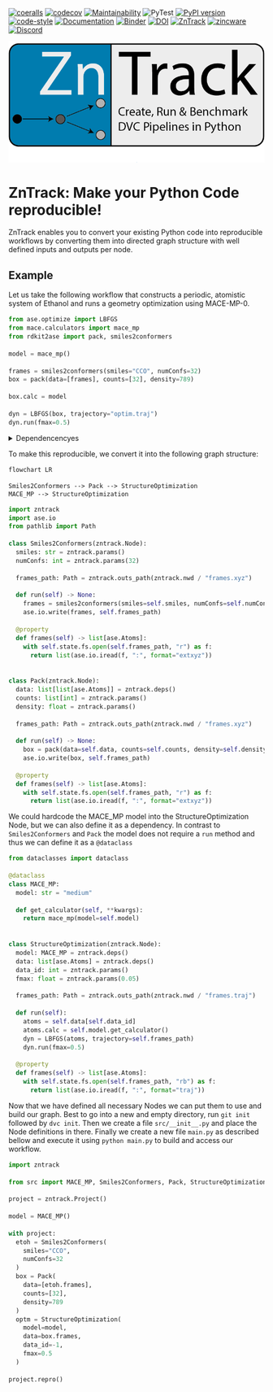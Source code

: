 [![coeralls](https://coveralls.io/repos/github/zincware/ZnTrack/badge.svg)](https://coveralls.io/github/zincware/ZnTrack)
[![codecov](https://codecov.io/gh/zincware/ZnTrack/branch/main/graph/badge.svg?token=ZQ67FXN1IT)](https://codecov.io/gh/zincware/ZnTrack)
[![Maintainability](https://api.codeclimate.com/v1/badges/f25e119bbd5d5ec74e2c/maintainability)](https://codeclimate.com/github/zincware/ZnTrack/maintainability)
![PyTest](https://github.com/zincware/ZnTrack/actions/workflows/test.yaml/badge.svg)
[![PyPI version](https://badge.fury.io/py/zntrack.svg)](https://badge.fury.io/py/zntrack)
[![code-style](https://img.shields.io/badge/code%20style-black-black)](https://github.com/psf/black/)
[![Documentation](https://readthedocs.org/projects/zntrack/badge/?version=latest)](https://zntrack.readthedocs.io/en/latest/?badge=latest)
[![Binder](https://mybinder.org/badge_logo.svg)](https://mybinder.org/v2/gh/zincware/ZnTrack/HEAD)
[![DOI](https://img.shields.io/badge/arXiv-2401.10603-red)](https://arxiv.org/abs/2401.10603)
[![ZnTrack](https://img.shields.io/badge/Powered%20by-ZnTrack-%23007CB0)](https://zntrack.readthedocs.io/en/latest/)
[![zincware](https://img.shields.io/badge/Powered%20by-zincware-darkcyan)](https://github.com/zincware)
[![Discord](https://img.shields.io/discord/1034511611802689557)](https://discord.gg/7ncfwhsnm4)

![Logo](https://raw.githubusercontent.com/zincware/ZnTrack/main/docs/source/_static/logo_ZnTrack.png)

# ZnTrack: Make your Python Code reproducible!

ZnTrack enables you to convert your existing Python code into reproducible
workflows by converting them into directed graph structure with well defined
inputs and outputs per node.

## Example

Let us take the following workflow that constructs a periodic, atomistic system
of Ethanol and runs a geometry optimization using MACE-MP-0.

```python
from ase.optimize import LBFGS
from mace.calculators import mace_mp
from rdkit2ase import pack, smiles2conformers

model = mace_mp()

frames = smiles2conformers(smiles="CCO", numConfs=32)
box = pack(data=[frames], counts=[32], density=789)

box.calc = model

dyn = LBFGS(box, trajectory="optim.traj")
dyn.run(fmax=0.5)
```

<details>
<summary>Dependencencyes</summary>
For this example to work you will need
- https://github.com/ACEsuit/mace
- https://github.com/m3g/packmol
- https://github.com/zincware/rdkit2ase
</details>

To make this reproducible, we convert it into the following graph structure:

```mermaid
flowchart LR

Smiles2Conformers --> Pack --> StructureOptimization
MACE_MP --> StructureOptimization
```

```python
import zntrack
import ase.io
from pathlib import Path

class Smiles2Conformers(zntrack.Node):
  smiles: str = zntrack.params()
  numConfs: int = zntrack.params(32)

  frames_path: Path = zntrack.outs_path(zntrack.nwd / "frames.xyz")

  def run(self) -> None:
    frames = smiles2conformers(smiles=self.smiles, numConfs=self.numConfs)
    ase.io.write(frames, self.frames_path)

  @property
  def frames(self) -> list[ase.Atoms]:
    with self.state.fs.open(self.frames_path, "r") as f:
      return list(ase.io.iread(f, ":", format="extxyz"))


class Pack(zntrack.Node):
  data: list[list[ase.Atoms]] = zntrack.deps()
  counts: list[int] = zntrack.params()
  density: float = zntrack.params()

  frames_path: Path = zntrack.outs_path(zntrack.nwd / "frames.xyz")

  def run(self) -> None:
    box = pack(data=self.data, counts=self.counts, density=self.density)
    ase.io.write(box, self.frames_path)

  @property
  def frames(self) -> list[ase.Atoms]:
    with self.state.fs.open(self.frames_path, "r") as f:
      return list(ase.io.iread(f, ":", format="extxyz"))

```

We could hardcode the MACE_MP model into the StructureOptimization Node, but we
can also define it as a dependency. In contrast to `Smiles2Conformers` and
`Pack` the model does not require a `run` method and thus we can define it as a
`@dataclass`

```python
from dataclasses import dataclass

@dataclass
class MACE_MP:
  model: str = "medium"

  def get_calculator(self, **kwargs):
    return mace_mp(model=self.model)


class StructureOptimization(zntrack.Node):
  model: MACE_MP = zntrack.deps()
  data: list[ase.Atoms] = zntrack.deps()
  data_id: int = zntrack.params()
  fmax: float = zntrack.params(0.05)

  frames_path: Path = zntrack.outs_path(zntrack.nwd / "frames.traj")

  def run(self):
    atoms = self.data[self.data_id]
    atoms.calc = self.model.get_calculator()
    dyn = LBFGS(atoms, trajectory=self.frames_path)
    dyn.run(fmax=0.5)

  @property
  def frames(self) -> list[ase.Atoms]:
    with self.state.fs.open(self.frames_path, "rb") as f:
      return list(ase.io.iread(f, ":", format="traj"))
```

Now that we have defined all necessary Nodes we can put them to use and build
our graph. Best to go into a new and empty directory, run `git init` followed by
`dvc init`. Then we create a file `src/__init__.py` and place the Node
definitions in there. Finally we create a new file `main.py` as described bellow
and execute it using `python main.py` to build and access our workflow.

```python
import zntrack

from src import MACE_MP, Smiles2Conformers, Pack, StructureOptimization

project = zntrack.Project()

model = MACE_MP()

with project:
  etoh = Smiles2Conformers(
    smiles="CCO",
    numConfs=32
  )
  box = Pack(
    data=[etoh.frames],
    counts=[32],
    density=789
  )
  optm = StructureOptimization(
    model=model,
    data=box.frames,
    data_id=-1,
    fmax=0.5
  )

project.repro()
```
